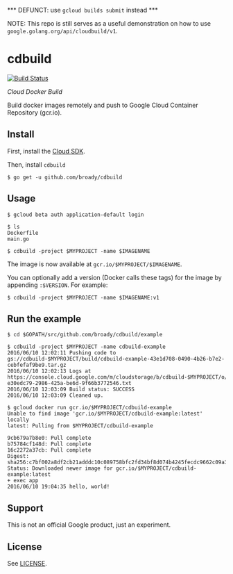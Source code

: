 *** DEFUNCT: use `gcloud builds submit` instead ***

NOTE: This repo is still serves as a useful demonstration on how to use `google.golang.org/api/cloudbuild/v1`.

# cdbuild

[![Build Status](https://travis-ci.org/broady/cdbuild.svg?branch=master)](https://travis-ci.org/broady/cdbuild)

*Cloud Docker Build*

Build docker images remotely and push to Google Cloud Container Repository (gcr.io).

## Install

First, install the [Cloud SDK](https://cloud.google.com/sdk/).

Then, install `cdbuild`

    $ go get -u github.com/broady/cdbuild

## Usage

    $ gcloud beta auth application-default login

    $ ls 
    Dockerfile
    main.go

    $ cdbuild -project $MYPROJECT -name $IMAGENAME

The image is now available at `gcr.io/$MYPROJECT/$IMAGENAME`.

You can optionally add a version (Docker calls these tags) for the image by appending `:$VERSION`. For example:

    $ cdbuild -project $MYPROJECT -name $IMAGENAME:v1

## Run the example

    $ cd $GOPATH/src/github.com/broady/cdbuild/example

    $ cdbuild -project $MYPROJECT -name cdbuild-example
    2016/06/10 12:02:11 Pushing code to gs://cdbuild-$MYPROJECT/build/cdbuild-example-43e1d708-0490-4b26-b7e2-cebfefaf9be9.tar.gz
    2016/06/10 12:02:13 Logs at https://console.cloud.google.com/m/cloudstorage/b/cdbuild-$MYPROJECT/o/log-e30edc79-2986-425a-be6d-9f66b3772546.txt
    2016/06/10 12:03:09 Build status: SUCCESS
    2016/06/10 12:03:09 Cleaned up.

    $ gcloud docker run gcr.io/$MYPROJECT/cdbuild-example
    Unable to find image 'gcr.io/$MYPROJECT/cdbuild-example:latest' locally
    latest: Pulling from $MYPROJECT/cdbuild-example

    9cb679a7b8e0: Pull complete
    b75784cf148d: Pull complete
    16c2272a37cb: Pull complete
    Digest: sha256:c7bf002a8df2cb21adddc10c089758bfc2fd34bf8d074b4245fecdc9662c09a3
    Status: Downloaded newer image for gcr.io/$MYPROJECT/cdbuild-example:latest
    + exec app
    2016/06/10 19:04:35 hello, world!

## Support

This is not an official Google product, just an experiment.

## License

See [LICENSE](LICENSE).
